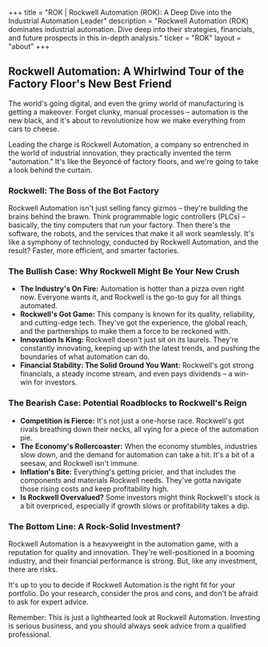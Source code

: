 +++
title = "ROK |  Rockwell Automation (ROK): A Deep Dive into the Industrial Automation Leader"
description = "Rockwell Automation (ROK) dominates industrial automation. Dive deep into their strategies, financials, and future prospects in this in-depth analysis."
ticker = "ROK"
layout = "about"
+++

        


## Rockwell Automation: A Whirlwind Tour of the Factory Floor's New Best Friend

The world's going digital, and even the grimy world of manufacturing is getting a makeover. Forget clunky, manual processes – automation is the new black, and it's about to revolutionize how we make everything from cars to cheese.  

Leading the charge is Rockwell Automation, a company so entrenched in the world of industrial innovation, they practically invented the term "automation." It's like the Beyoncé of factory floors, and we're going to take a look behind the curtain.

### Rockwell: The Boss of the Bot Factory

Rockwell Automation isn't just selling fancy gizmos – they're building the brains behind the brawn.  Think programmable logic controllers (PLCs) – basically, the tiny computers that run your factory.  Then there's the software, the robots, and the services that make it all work seamlessly. It's like a symphony of technology, conducted by Rockwell Automation, and the result?  Faster, more efficient, and smarter factories.

### The Bullish Case: Why Rockwell Might Be Your New Crush

* **The Industry's On Fire:**  Automation is hotter than a pizza oven right now. Everyone wants it, and Rockwell is the go-to guy for all things automated.
* **Rockwell's Got Game:** This company is known for its quality, reliability, and cutting-edge tech. They've got the experience, the global reach, and the partnerships to make them a force to be reckoned with.
* **Innovation Is King:** Rockwell doesn't just sit on its laurels.  They're constantly innovating, keeping up with the latest trends, and pushing the boundaries of what automation can do. 
* **Financial Stability: The Solid Ground You Want:** Rockwell's got strong financials, a steady income stream, and even pays dividends – a win-win for investors.

### The Bearish Case:  Potential Roadblocks to Rockwell's Reign

* **Competition is Fierce:**  It's not just a one-horse race.  Rockwell's got rivals breathing down their necks, all vying for a piece of the automation pie. 
* **The Economy's Rollercoaster:**  When the economy stumbles, industries slow down, and the demand for automation can take a hit.  It's a bit of a seesaw, and Rockwell isn't immune.
* **Inflation's Bite:**  Everything's getting pricier, and that includes the components and materials Rockwell needs. They've gotta navigate those rising costs and keep profitability high.
* **Is Rockwell Overvalued?** Some investors might think Rockwell's stock is a bit overpriced, especially if growth slows or profitability takes a dip.

### The Bottom Line: A Rock-Solid Investment?

Rockwell Automation is a heavyweight in the automation game, with a reputation for quality and innovation. They're well-positioned in a booming industry, and their financial performance is strong.  But, like any investment, there are risks.  

It's up to you to decide if Rockwell Automation is the right fit for your portfolio.  Do your research, consider the pros and cons, and don't be afraid to ask for expert advice. 

Remember: This is just a lighthearted look at Rockwell Automation.  Investing is serious business, and you should always seek advice from a qualified professional.  

        